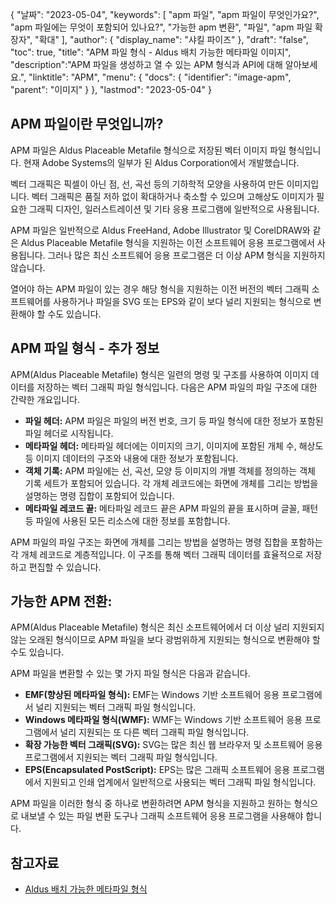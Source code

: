 {
"날짜": "2023-05-04",
  "keywords": [
"apm 파일",
"apm 파일이 무엇인가요?",
"apm 파일에는 무엇이 포함되어 있나요?",
"가능한 apm 변환",
"파일",
"apm 파일 확장자",
"확대"
],
  "author": {
"display_name": "샤킬 파이즈"
},
"draft": "false",
"toc": true,
"title": "APM 파일 형식 - Aldus 배치 가능한 메타파일 이미지",
  "description":"APM 파일을 생성하고 열 수 있는 APM 형식과 API에 대해 알아보세요.",
"linktitle": "APM",
  "menu": {
    "docs": {
      "identifier": "image-apm",
"parent": "이미지"
}
},
"lastmod": "2023-05-04"
}

## APM 파일이란 무엇입니까?

APM 파일은 Aldus Placeable Metafile 형식으로 저장된 벡터 이미지 파일 형식입니다. 현재 Adobe Systems의 일부가 된 Aldus Corporation에서 개발했습니다.

벡터 그래픽은 픽셀이 아닌 점, 선, 곡선 등의 기하학적 모양을 사용하여 만든 이미지입니다. 벡터 그래픽은 품질 저하 없이 확대하거나 축소할 수 있으며 고해상도 이미지가 필요한 그래픽 디자인, 일러스트레이션 및 기타 응용 프로그램에 일반적으로 사용됩니다.

APM 파일은 일반적으로 Aldus FreeHand, Adobe Illustrator 및 CorelDRAW와 같은 Aldus Placeable Metafile 형식을 지원하는 이전 소프트웨어 응용 프로그램에서 사용됩니다. 그러나 많은 최신 소프트웨어 응용 프로그램은 더 이상 APM 형식을 지원하지 않습니다.

열어야 하는 APM 파일이 있는 경우 해당 형식을 지원하는 이전 버전의 벡터 그래픽 소프트웨어를 사용하거나 파일을 SVG 또는 EPS와 같이 보다 널리 지원되는 형식으로 변환해야 할 수도 있습니다.

## APM 파일 형식 - 추가 정보

APM(Aldus Placeable Metafile) 형식은 일련의 명령 및 구조를 사용하여 이미지 데이터를 저장하는 벡터 그래픽 파일 형식입니다. 다음은 APM 파일의 파일 구조에 대한 간략한 개요입니다.

- **파일 헤더:** APM 파일은 파일의 버전 번호, 크기 등 파일 형식에 대한 정보가 포함된 파일 헤더로 시작됩니다.
- **메타파일 헤더:** 메타파일 헤더에는 이미지의 크기, 이미지에 포함된 개체 수, 해상도 등 이미지 데이터의 구조와 내용에 대한 정보가 포함됩니다.
- **객체 기록:** APM 파일에는 선, 곡선, 모양 등 이미지의 개별 객체를 정의하는 객체 기록 세트가 포함되어 있습니다. 각 개체 레코드에는 화면에 개체를 그리는 방법을 설명하는 명령 집합이 포함되어 있습니다.
- **메타파일 레코드 끝:** 메타파일 레코드 끝은 APM 파일의 끝을 표시하며 글꼴, 패턴 등 파일에 사용된 모든 리소스에 대한 정보를 포함합니다.

APM 파일의 파일 구조는 화면에 개체를 그리는 방법을 설명하는 명령 집합을 포함하는 각 개체 레코드로 계층적입니다. 이 구조를 통해 벡터 그래픽 데이터를 효율적으로 저장하고 편집할 수 있습니다.

## 가능한 APM 전환:

APM(Aldus Placeable Metafile) 형식은 최신 소프트웨어에서 더 이상 널리 지원되지 않는 오래된 형식이므로 APM 파일을 보다 광범위하게 지원되는 형식으로 변환해야 할 수도 있습니다.

APM 파일을 변환할 수 있는 몇 가지 파일 형식은 다음과 같습니다.

- **EMF(향상된 메타파일 형식):** EMF는 Windows 기반 소프트웨어 응용 프로그램에서 널리 지원되는 벡터 그래픽 파일 형식입니다.
- **Windows 메타파일 형식(WMF):** WMF는 Windows 기반 소프트웨어 응용 프로그램에서 널리 지원되는 또 다른 벡터 그래픽 파일 형식입니다.
- **확장 가능한 벡터 그래픽(SVG):** SVG는 많은 최신 웹 브라우저 및 소프트웨어 응용 프로그램에서 지원되는 벡터 그래픽 파일 형식입니다.
- **EPS(Encapsulated PostScript):** EPS는 많은 그래픽 소프트웨어 응용 프로그램에서 지원되고 인쇄 업계에서 일반적으로 사용되는 벡터 그래픽 파일 형식입니다.

APM 파일을 이러한 형식 중 하나로 변환하려면 APM 형식을 지원하고 원하는 형식으로 내보낼 수 있는 파일 변환 도구나 그래픽 소프트웨어 응용 프로그램을 사용해야 합니다.

## 참고자료
* [Aldus 배치 가능한 메타파일 형식](https://ftp.zx.net.nz/pub/archive/ftp.microsoft.com/MISC/KB/en-us/129/658.HTM)


